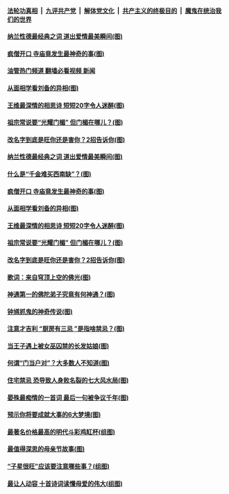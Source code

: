 ####  [法轮功真相](../../../../basic/blob/master/README.md?t=05120531) &nbsp;|&nbsp; [九评共产党](../../../../9ping.md/blob/master/README.md?t=05120531) &nbsp;|&nbsp; [解体党文化](../../../../jtdwh.md/blob/master/README.md?t=05120531)  &nbsp;|&nbsp; [共产主义的终极目的](../../../../gczydzjmd.md/blob/master/README.md?t=05120531) &nbsp;|&nbsp; [魔鬼在统治我们的世界](../../../../mgztzwmdsj.md/blob/master/README.md?t=05120531) 

#### [纳兰性德最经典之词 道出爱情最美瞬间(图)](../pages/p7/1001668.md?t=05120531) 

#### [疯僧开口 寺庙竟发生最神奇的事(图)](../pages/p7/1005925.md?t=05120531) 

#### [油管热门频道 翻墙必看视频 新闻](http://45.76.130.85:81/youtube.html?05120531)

#### [从面相学看刘备的异相(图)](../pages/p7/1005901.md?t=05120531) 

#### [王维最深情的相思诗 短短20字令人迷醉(图)](../pages/p7/1001645.md?t=05120531) 

#### [祖宗常说要“光耀门楣” 但门楣在哪儿？(图)](../pages/p7/1005705.md?t=05120531) 

#### [改名字到底是旺你还是害你？2招告诉你(图)](../pages/p7/1005991.md?t=05120531) 

#### [纳兰性德最经典之词 道出爱情最美瞬间(图)](../pages/p7/1001668.md?t=05120531) 

#### [什么是“千金难买西南缺”？(图)](../pages/p7/1004507.md?t=05120531) 

#### [疯僧开口 寺庙竟发生最神奇的事(图)](../pages/p7/1005925.md?t=05120531) 

#### [从面相学看刘备的异相(图)](../pages/p7/1005901.md?t=05120531) 

#### [王维最深情的相思诗 短短20字令人迷醉(图)](../pages/p7/1001645.md?t=05120531) 

#### [祖宗常说要“光耀门楣” 但门楣在哪儿？(图)](../pages/p7/1005705.md?t=05120531) 

#### [改名字到底是旺你还是害你？2招告诉你(图)](../pages/p7/1005991.md?t=05120531) 

#### [歌词：来自穹顶上空的佛光(图)](../pages/p7/1005954.md?t=05120531) 

#### [神通第一的佛陀弟子究竟有何神通？(图)](../pages/p7/1005180.md?t=05120531) 

#### [钟馗抓鬼的神奇传说(图)](../pages/p7/1005896.md?t=05120531) 

#### [注意才吉利 “厨房有三忌 ”是指啥禁忌？(图)](../pages/p7/1003176.md?t=05120531) 

#### [当王子遇上被女巫囚禁的长发姑娘(图)](../pages/p7/1005884.md?t=05120531) 

#### [何谓“门当户对”？大多数人不知道(图)](../pages/p7/1005707.md?t=05120531) 

#### [住宅禁忌 恐导致人身败名裂的七大风水局(图)](../pages/p7/1003177.md?t=05120531) 

#### [晏殊最痴情的一首词 最后一句被争议千年(图)](../pages/p7/1001666.md?t=05120531) 

#### [预示你将要成就大事的6大梦境(图)](../pages/p7/997871.md?t=05120531) 

#### [最著名价格最高的明代斗彩鸡缸杯(组图)](../pages/p7/1000448.md?t=05120531) 

#### [最值得深思的母亲节故事(图)](../pages/p7/1005709.md?t=05120531) 

#### [“子星很旺”应该要注意哪些事？(组图)](../pages/p7/1003960.md?t=05120531) 

#### [最让人动容 十首诗词读懂母爱的伟大(组图)](../pages/p7/1005751.md?t=05120531) 

<img src='http://gfw-breaker.win/goodnews/indexes/p7.md' width='0px' height='0px'/>
